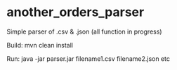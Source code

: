 # another_orders_parser
Simple parser of .csv & .json (all function in progress)

Build: mvn clean install

Run: java -jar parser.jar filename1.csv filename2.json etc
